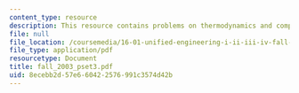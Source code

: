 ```yaml
---
content_type: resource
description: This resource contains problems on thermodynamics and computers and programming.
file: null
file_location: /coursemedia/16-01-unified-engineering-i-ii-iii-iv-fall-2005-spring-2006/8ecebb2d57e660422576991c3574d42b_fall_2003_pset3.pdf
file_type: application/pdf
resourcetype: Document
title: fall_2003_pset3.pdf
uid: 8ecebb2d-57e6-6042-2576-991c3574d42b
---
```

